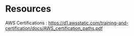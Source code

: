 # Resources

AWS Certifications : <a>https://d1.awsstatic.com/training-and-certification/docs/AWS_certification_paths.pdf</a>
